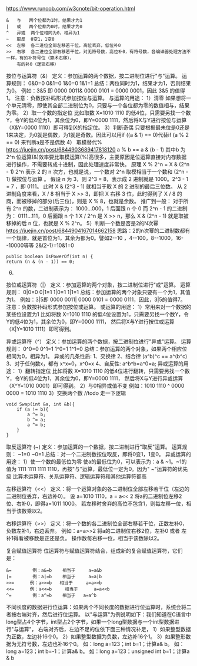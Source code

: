 https://www.runoob.com/w3cnote/bit-operation.html
```
&	与	两个位都为1时，结果才为1
|	或	两个位都为0时，结果才为0
^	异或	两个位相同为0，相异为1
~	取反	0变1，1变0
<<	左移	各二进位全部左移若干位，高位丢弃，低位补0
>>	右移	各二进位全部右移若干位，对无符号数，高位补0，有符号数，各编译器处理方法不一样，有的补符号位（算术右移），
    有的补0（逻辑右移）
```

按位与运算符（&）
定义：参加运算的两个数据，按二进制位进行"与"运算。
运算规则：
0&0=0  0&1=0  1&0=0  1&1=1
总结：两位同时为1，结果才为1，否则结果为0。
例如：3&5 即 0000 0011& 0000 0101 = 0000 0001，因此 3&5 的值得1。
注意：负数按补码形式参加按位与运算。
与运算的用途：
1）清零
如果想将一个单元清零，即使其全部二进制位为0，只要与一个各位都为零的数值相与，结果为零。
2）取一个数的指定位
比如取数 X=1010 1110 的低4位，只需要另找一个数Y，令Y的低4位为1，其余位为0，即Y=0000 1111，然后将X与Y进行按位与运算
  （X&Y=0000 1110）即可得到X的指定位。
3）判断奇偶
只要根据最未位是0还是1来决定，为0就是偶数，为1就是奇数。因此可以用if ((a & 1) == 0)代替if (a % 2 == 0)
  来判断a是不是偶数
4） 取模替代%    https://juejin.cn/post/6844903689417818120
a % b == a & (b - 1)  其中b 为 2^n
位运算(&)效率要比取模运算(%)高很多，主要原因是位运算直接对内存数据进行操作，不需要转成十进制，因此处理速度非常快。
原理
X % 2^n = X & (2^n - 1)
2^n 表示 2 的 n 次方，也就是说，一个数对 2^n 取模相当于一个数和 (2^n - 1) 做按位与运算 。
假设 n 为 3，则 2^3 = 8，表示成 2 进制就是 1000。2^3 - 1 = 7 ，即 0111。
此时 X & (2^3 - 1) 就相当于取 X 的 2 进制的最后三位数。
从 2 进制角度来看，X / 8 相当于 X >> 3，即把 X 右移 3 位，此时得到了 X / 8 的商，而被移掉的部分(后三位)，则是 X % 8，也就是余数。
推广到一般：
对于所有 2^n 的数，二进制表示为：
    1000…000，1 后面跟 n 个 0
而 2^n - 1 的二进制为：
    0111…111，0 后面跟 n 个 1
X / 2^n 是 X >> n，那么 X & (2^n - 1) 就是取被移掉的后 n 位，也就是 X % 2^n。
5）判断一个数是否是2的N次幂  https://juejin.cn/post/6844904167014662158
思路：2的n次幂的二进制数都有一个规律，就是首位为1，其余为都为0。譬如2--10 ，4--100，8--1000，16--10000等等
2&(2-1)=10&1=0
```
public boolean IsPowerOf(int n) {
return (n & (n - 1)) == 0;
```
6)


按位或运算符（|）
定义：参加运算的两个对象，按二进制位进行"或"运算。
运算规则：
0|0=0  0|1=1  1|0=1  1|1=1
总结：参加运算的两个对象只要有一个为1，其值为1。
例如：3|5即 0000 0011| 0000 0101 = 0000 0111，因此，3|5的值得7。
注意：负数按补码形式参加按位或运算。
或运算的用途：
1）常用来对一个数据的某些位设置为1
比如将数 X=1010 1110 的低4位设置为1，只需要另找一个数Y，令Y的低4位为1，其余位为0，即Y=0000 1111，
  然后将X与Y进行按位或运算（X|Y=1010 1111）即可得到。


异或运算符（^）
定义：参加运算的两个数据，按二进制位进行"异或"运算。
运算规则：
0^0=0  0^1=1  1^0=1  1^1=0
总结：参加运算的两个对象，如果两个相应位相同为0，相异为1。
异或的几条性质:
1、交换律
2、结合律 (a^b)^c == a^(b^c)
3、对于任何数x，都有 x^x=0，x^0=x
4、自反性: a^b^b=a^0=a;
异或运算的用途：
1）翻转指定位
比如将数 X=1010 1110 的低4位进行翻转，只需要另找一个数Y，令Y的低4位为1，其余位为0，即Y=0000 1111，
   然后将X与Y进行异或运算（X^Y=1010 0001）即可得到。
2）与0相异或值不变
 例如：1010 1110 ^ 0000 0000 = 1010 1110
3）交换两个数  //todo 走一下逻辑
```
void Swap(int &a, int &b){
    if (a != b){
        a ^= b;
        b ^= a;
        a ^= b;
    }
}
```


取反运算符 (~)
定义：参加运算的一个数据，按二进制进行"取反"运算。
运算规则：
~1=0
~0=1
总结：对一个二进制数按位取反，即将0变1，1变0。
异或运算的用途：
1）使一个数的最低位为零
使a的最低位为0，可以表示为：a & ~1。~1的值为 1111 1111 1111 1110，再按"与"运算，最低位一定为0。因为" ~"运算符的优先级
   比算术运算符、关系运算符、逻辑运算符和其他运算符都高

左移运算符（<<）
定义：将一个运算对象的各二进制位全部左移若干位（左边的二进制位丢弃，右边补0）。
设 a=1010 1110，a = a<< 2 将a的二进制位左移2位、右补0，即得a=1011 1000。
若左移时舍弃的高位不包含1，则每左移一位，相当于该数乘以2。


右移运算符（>>）
定义：将一个数的各二进制位全部右移若干位，正数左补0，负数左补1，右边丢弃。
例如：a=a>>2 将a的二进制位右移2位，左补0 或者 左补1得看被移数是正还是负。
操作数每右移一位，相当于该数除以2。


复合赋值运算符
位运算符与赋值运算符结合，组成新的复合赋值运算符，它们是：
```
&=        例：a&=b    相当于     a=a&b
|=        例：a|=b    相当于     a=a|b
>>=      例：a>>=b   相当于     a=a>>b
<<=      例：a<<=b     相当于      a=a<<b
^=        例：a^=b    相当于   a=a^b
```


不同长度的数据进行位运算：如果两个不同长度的数据进行位运算时，系统会将二者按右端对齐，然后进行位运算。
以"与运算"为例说明如下：我们知道在C语言中long型占4个字节，int型占2个字节，如果一个long型数据与一个int型数据进行"与运算"，
右端对齐后，左边不足的位依下面三种情况补足，
1）如果整型数据为正数，左边补16个0。
2）如果整型数据为负数，左边补16个1。
3）如果整形数据为无符号数，左边也补16个0。
如：long a=123；int b=1；计算a& b。
如：long a=123；int b=-1；计算a& b。
如：long a=123；unsigned int b=1；计算a & b